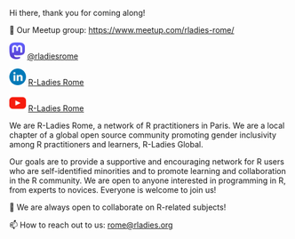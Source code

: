 Hi there, thank you for coming along!

📝 Our Meetup group: https://www.meetup.com/rladies-rome/

<a href="https://fosstodon.org/@rladiesrome"><img height="30" src="https://github.com/rladiesrome/rladiesrome/blob/main/mastodon.png?raw=true"></a> [@rladiesrome](https://fosstodon.org/@rladiesrome)

<a href="[https://www.linkedin.com/company/88017166/](https://www.linkedin.com/company/88017166/)"><img height="30" src="https://github.com/rladiesrome/rladiesrome/blob/main/linkedin.png?raw=true"></a> [R-Ladies Rome](https://www.linkedin.com/company/88017166/)

<a href="https://www.youtube.com/@rladiesrome"><img height="30" src="https://github.com/rladiesrome/RLadiesRome/blob/main/youtube.png?raw=true"></a> [R-Ladies Rome](https://www.youtube.com/@rladiesrome)

We are R-Ladies Rome, a network of R practitioners in Paris. We are a local chapter of a global open source community promoting gender inclusivity among R practitioners and learners, R-Ladies Global.

Our goals are to provide a supportive and encouraging network for R users who are self-identified minorities and to promote learning and collaboration in the R community. We are open to anyone interested in programming in R, from experts to novices. Everyone is welcome to join us!

👯 We are always open to collaborate on R-related subjects!

📫 How to reach out to us: rome@rladies.org
<!---
rladiesrome/rladiesrome is a ✨ special ✨ repository because its `README.md` (this file) appears on your GitHub profile.
You can click the Preview link to take a look at your changes.
--->
